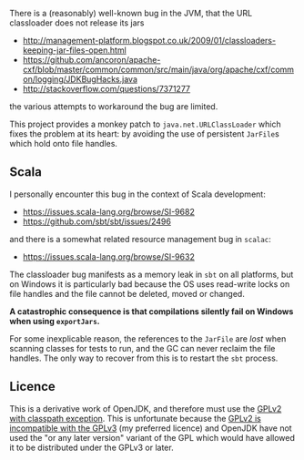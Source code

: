 There is a (reasonably) well-known bug in the JVM, that the URL classloader does not release its jars

- http://management-platform.blogspot.co.uk/2009/01/classloaders-keeping-jar-files-open.html
- https://github.com/ancoron/apache-cxf/blob/master/common/common/src/main/java/org/apache/cxf/common/logging/JDKBugHacks.java
- http://stackoverflow.com/questions/7371277

the various attempts to workaround the bug are limited.

This project provides a monkey patch to `java.net.URLClassLoader` which fixes the problem at its heart: by avoiding the use of persistent `JarFile`s which hold onto file handles.

## Scala

I personally encounter this bug in the context of Scala development:

- https://issues.scala-lang.org/browse/SI-9682
- https://github.com/sbt/sbt/issues/2496

and there is a somewhat related resource management bug in `scalac`:

- https://issues.scala-lang.org/browse/SI-9632

The classloader bug manifests as a memory leak in `sbt` on all platforms, but on Windows it is particularly bad because the OS uses read-write locks on file handles and the file cannot be deleted, moved or changed.

**A catastrophic consequence is that compilations silently fail on Windows when using `exportJars`.**

For some inexplicable reason, the references to the `JarFile` are *lost* when scanning classes for tests to run, and the GC can never reclaim the file handles. The only way to recover from this is to restart the `sbt` process.

## Licence

This is a derivative work of OpenJDK, and therefore must use the [GPLv2 with classpath exception](http://openjdk.java.net/legal/gplv2+ce.html). This is unfortunate because the [GPLv2 is incompatible with the GPLv3](http://www.gnu.org/licenses/old-licenses/gpl-2.0.html) (my preferred licence) and OpenJDK have not used the "or any later version" variant of the GPL which would have allowed it to be distributed under the GPLv3 or later.
